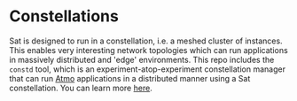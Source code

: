 # Constellations

Sat is designed to run in a constellation, i.e. a meshed cluster of instances. This enables very interesting network topologies which can run applications in massively distributed and 'edge' environments. This repo includes the `constd` tool, which is an experiment-atop-experiment constellation manager that can run [Atmo](https://github.com/suborbital/atmo) applications in a distributed manner using a Sat constellation. You can learn more [here](./constd).